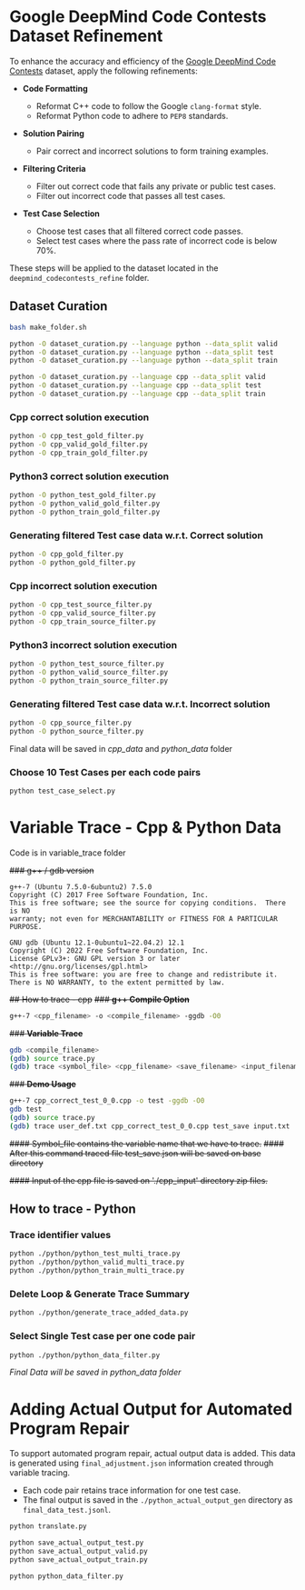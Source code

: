 # Google DeepMind Code Contests Dataset Refinement

To enhance the accuracy and efficiency of the [Google DeepMind Code Contests](https://github.com/google-deepmind/code_contests) dataset, apply the following refinements:

- **Code Formatting**  
  - Reformat C++ code to follow the Google `clang-format` style.
  - Reformat Python code to adhere to `PEP8` standards.

- **Solution Pairing**  
  - Pair correct and incorrect solutions to form training examples.

- **Filtering Criteria**  
  - Filter out correct code that fails any private or public test cases.
  - Filter out incorrect code that passes all test cases.

- **Test Case Selection**  
  - Choose test cases that all filtered correct code passes.
  - Select test cases where the pass rate of incorrect code is below 70%.

These steps will be applied to the dataset located in the `deepmind_codecontests_refine` folder.


## Dataset Curation
```bash
bash make_folder.sh

python -O dataset_curation.py --language python --data_split valid
python -O dataset_curation.py --language python --data_split test
python -O dataset_curation.py --language python --data_split train

python -O dataset_curation.py --language cpp --data_split valid
python -O dataset_curation.py --language cpp --data_split test
python -O dataset_curation.py --language cpp --data_split train
```
### Cpp correct solution execution
```bash
python -O cpp_test_gold_filter.py
python -O cpp_valid_gold_filter.py
python -O cpp_train_gold_filter.py
```
### Python3 correct solution execution
```bash
python -O python_test_gold_filter.py
python -O python_valid_gold_filter.py
python -O python_train_gold_filter.py
```
### Generating filtered Test case data w.r.t. Correct solution
```bash
python -O cpp_gold_filter.py
python -O python_gold_filter.py
```

### Cpp incorrect solution execution
```bash
python -O cpp_test_source_filter.py
python -O cpp_valid_source_filter.py
python -O cpp_train_source_filter.py
```
### Python3 incorrect solution execution
```bash
python -O python_test_source_filter.py
python -O python_valid_source_filter.py
python -O python_train_source_filter.py
```
### Generating filtered Test case data w.r.t. Incorrect solution
```bash
python -O cpp_source_filter.py
python -O python_source_filter.py
```

Final data will be saved in *cpp_data* and *python_data* folder
### Choose 10 Test Cases per each code pairs
```bash
python test_case_select.py
```

# Variable Trace - Cpp & Python Data
Code is in variable_trace folder

~~### g++ / gdb version~~
```
g++-7 (Ubuntu 7.5.0-6ubuntu2) 7.5.0
Copyright (C) 2017 Free Software Foundation, Inc.
This is free software; see the source for copying conditions.  There is NO
warranty; not even for MERCHANTABILITY or FITNESS FOR A PARTICULAR PURPOSE.
```
```
GNU gdb (Ubuntu 12.1-0ubuntu1~22.04.2) 12.1
Copyright (C) 2022 Free Software Foundation, Inc.
License GPLv3+: GNU GPL version 3 or later <http://gnu.org/licenses/gpl.html>
This is free software: you are free to change and redistribute it.
There is NO WARRANTY, to the extent permitted by law.
```

~~## How to trace - cpp~~
~~### **g++ Compile Option**~~
```bash
g++-7 <cpp_filename> -o <compile_filename> -ggdb -O0
```

~~### **Variable Trace**~~
```bash
gdb <compile_filename>
(gdb) source trace.py
(gdb) trace <symbol_file> <cpp_filename> <save_filename> <input_filename>
```

~~### **Demo Usage**~~
```bash
g++-7 cpp_correct_test_0_0.cpp -o test -ggdb -O0
gdb test
(gdb) source trace.py
(gdb) trace user_def.txt cpp_correct_test_0_0.cpp test_save input.txt
```
~~#### Symbol_file contains the variable name that we have to trace.~~
~~#### After this command traced file test_save.json will be saved on base directory~~

~~#### Input of the cpp file is saved on './cpp_input' directory zip files.~~

## How to trace - Python
### Trace identifier values
```bash
python ./python/python_test_multi_trace.py
python ./python/python_valid_multi_trace.py
python ./python/python_train_multi_trace.py
```
### Delete Loop & Generate Trace Summary
```bash
python ./python/generate_trace_added_data.py
```
### Select Single Test case per one code pair
```bash
python ./python/python_data_filter.py
```

*Final Data will be saved in python_data folder*

# Adding Actual Output for Automated Program Repair

To support automated program repair, actual output data is added. This data is generated using `final_adjustment.json` information created through variable tracing.

- Each code pair retains trace information for one test case.
- The final output is saved in the `./python_actual_output_gen` directory as `final_data_test.jsonl`.

```bash
python translate.py

python save_actual_output_test.py
python save_actual_output_valid.py
python save_actual_output_train.py

python python_data_filter.py
```
